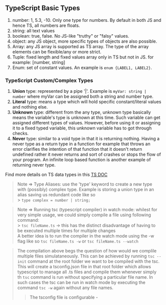 ## TypeScript Basic Types

1. number: 1, 5.3, -10. Only one type for numbers. By default in both JS and hence TS, all numbers are floats.
2. string: all text values
3. boolean: true, false. No JS-like "truthy" or "falsy" values.
4. object: any JS object, more specific types of objects are also possible.
5. Array: any JS array is supported as TS array. The type of the array elements can be flexible/any or more strict.
6. Tuple: fixed length and fixed values array only in TS but not in JS. for example: [number, string]
7. Enum: set of constant values. An example is `enum {LABEL1, LABEL2}`.

### TypeScript Custom/Complex Types

1. **Union** type: represented by a pipe '|'. Example is
   `myVar: string | number`
   where myVar can be assigned both a string and number type.
2. **Literal** type: means a type which will hold specific constant/literal values and nothing else.
3. **Unknown** type: different from the any type, unknown type basically means the variable's type is unknown at this time. Such variable can get assigned different types of values. However, before using it or assigning it to a fixed typed variable, this unknown variable has to got through checks.
4. **Never** type: similar to a void type in that it is returning nothing. Having a never type as a return type in a function for example that throws an error clarifies the intention of that function that it doesn't return undefined rather it never returns and sort of crashes or stops the flow of your program. An infinite loop based function is another example of returning never type.

Find more details on TS data types in this [TS DOC](https://www.typescriptlang.org/docs/handbook/basic-types.html)

> Note => Type Aliases: use the 'type' keyword to create a new type with (possibly) complex type. Example is storing a union type in an alias saving us redundant code like so <br/> > `type complex = number | string;`

> Note => Running tsc (typescript compiler) in watch mode: whilest for very simple usage, we could simply compile a file using following command: <br/> > `tsc fileName.ts` -> this has the distinct disadvantage of having to be executed multiple times for multiple changes <br/>
> A better idea is to run the compiler in the watch mode using the -w flag like so `tsc fileName.ts -w` or `tsc fileName.ts --watch`

> The compilation above begs the question of how would we complile multiple files simulataneously. This can be achieved by running `tsc --init` command at the root folder we want to be compiled with the tsc. This will create a tsconfig.json file in that root folder which allows typescript to manage all .ts files and compile them whenever simply th `tsc` command is run without specifying a particular file name. In such cases the tsc can be run in watch mode by executing the command `tsc -w` again without any file names.
>
> > The tsconfig file is configurable -
